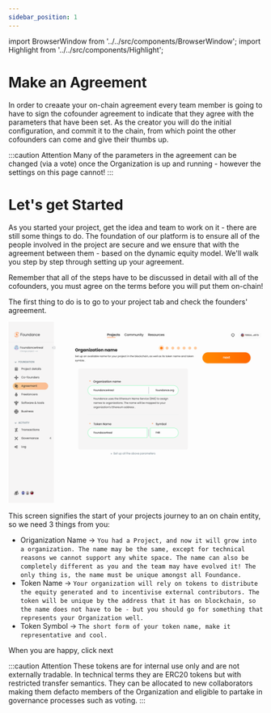 ```yaml
---
sidebar_position: 1
---
```


import BrowserWindow from '../../src/components/BrowserWindow';
import Highlight from '../../src/components/Highlight';

# Make an Agreement

In order to creaate your on-chain agreement every team member is going to have to sign the cofounder agreement to indicate that they agree with the parameters that have been set. As the creator you will do the initial configuration, and commit it to the chain, from which point the other cofounders can come and give their thumbs up.

:::caution Attention
Many of the parameters in the agreement can be changed (via a vote) once the Organization is up and running - however the settings on this page cannot!
:::

# Let's get Started

As you started your project, get the idea and team to work on it - there are still some things to do. The foundation of our platform is to ensure all of the people involved in the project are secure and we ensure that with the agreement between them - based on the dynamic equity model. We'll walk you step by step through setting up your agreement.

Remember that all of the steps have to be discussed in detail with all of the cofounders, you must agree on the terms before you will put them on-chain!

The first thing to do is to go to your project tab and check the founders' agreement.

<BrowserWindow url="https://app.foundance.org/project/10001/agreement">

![Creaate an Agreement](/img/5-create-agreement-step-1.png "Create and Agreement")
</BrowserWindow>

This screen signifies the start of your projects journey to an on chain entity, so we need 3 things from you:

- Origanization Name → `You had a Project, and now it will grow into a organization. The name may be the same, except for technical reasons we cannot support any white space. The name can also be completely different as you and the team may have evolved it! The only thing is, the name must be unique amongst all Foundance.`
- Token Name → `Your organization will rely on tokens to distribute the equity generated and to incentivise external contributors. The token will be unique by the address that it has on blockchain, so the name does not have to be - but you should go for something that represents your Organization well.`
- Token Symbol → `The short form of your token name, make it representative and cool.`

When you are happy, click <Highlight>next</Highlight>

:::caution Attention
These tokens are for internal use only and are not externally tradable. In technical terms they are ERC20 tokens but with restricted transfer semantics. They can be allocated to new collaborators making them defacto members of the Organization and eligible to partake in governance processes such as voting.
:::
